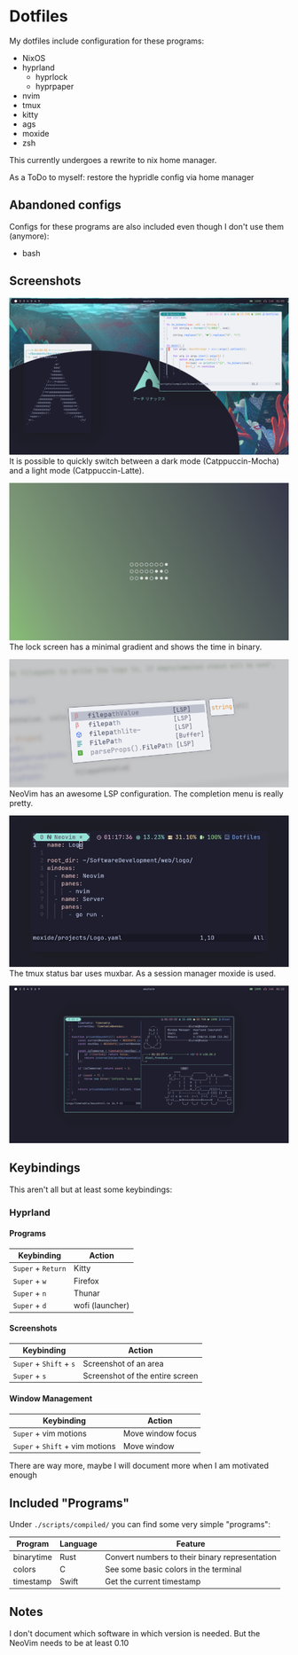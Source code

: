 # Dotfiles

My dotfiles include configuration for these programs:

- NixOS
- hyprland
  - hyprlock
  - hyprpaper
- nvim
- tmux
- kitty
- ags
- moxide
- zsh

This currently undergoes a rewrite to nix home manager.

As a ToDo to myself: restore the hypridle config via home manager

## Abandoned configs

Configs for these programs are also included even though I don't use them (anymore):

- bash

## Screenshots

![Dark & light mode](./assets/screenshots/theme.png)
It is possible to quickly switch between a dark mode (Catppuccin-Mocha) and a light mode (Catppuccin-Latte).

![Hyprlock](./assets/screenshots/hyprlock.png)
The lock screen has a minimal gradient and shows the time in binary.

![Neovim lsp](./assets/screenshots/cmp.png)
NeoVim has an awesome LSP configuration. The completion menu is really pretty.

![Status bar](./assets/screenshots/muxbar.png)
The tmux status bar uses muxbar. As a session manager moxide is used.

![Overview](./assets/screenshots/overview.png)

## Keybindings

This aren't all but at least some keybindings:

### Hyprland

#### Programs

| Keybinding         | Action          |
| ------------------ | --------------- |
| `Super` + `Return` | Kitty           |
| `Super` + `w`      | Firefox         |
| `Super` + `n`      | Thunar          |
| `Super` + `d`      | wofi (launcher) |

#### Screenshots

| Keybinding              | Action                          |
| ----------------------- | ------------------------------- |
| `Super` + `Shift` + `s` | Screenshot of an area           |
| `Super` + `s`           | Screenshot of the entire screen |

#### Window Management

| Keybinding                      | Action            |
| ------------------------------- | ----------------- |
| `Super` + vim motions           | Move window focus |
| `Super` + `Shift` + vim motions | Move window       |

There are way more, maybe I will document more when I am motivated enough

## Included "Programs"

Under `./scripts/compiled/` you can find some very simple "programs":

| Program    | Language | Feature                                        |
| ---------- | -------- | ---------------------------------------------- |
| binarytime | Rust     | Convert numbers to their binary representation |
| colors     | C        | See some basic colors in the terminal          |
| timestamp  | Swift    | Get the current timestamp                      |

## Notes

I don't document which software in which version is needed. But the NeoVim needs to be at least 0.10

